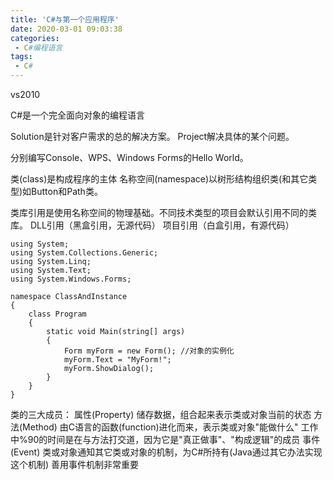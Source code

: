 ```yaml
---
title: 'C#与第一个应用程序'
date: 2020-03-01 09:03:38
categories:
 - C#编程语言
tags:
 - C#
---
```

vs2010

C#是一个完全面向对象的编程语言

Solution是针对客户需求的总的解决方案。
Project解决具体的某个问题。

分别编写Console、WPS、Windows Forms的Hello World。

类(class)是构成程序的主体
名称空间(namespace)以树形结构组织类(和其它类型)如Button和Path类。

类库引用是使用名称空间的物理基础。不同技术类型的项目会默认引用不同的类库。
DLL引用（黑盒引用，无源代码）
项目引用（白盒引用，有源代码）

	using System;
	using System.Collections.Generic;
	using System.Linq;
	using System.Text;
	using System.Windows.Forms;
	
	namespace ClassAndInstance
	{
	    class Program 
	    {
	        static void Main(string[] args)
	        {  
	            Form myForm = new Form(); //对象的实例化
	            myForm.Text = "MyForm!";
	            myForm.ShowDialog();
	        }
	    }
	}

类的三大成员：
属性(Property)
储存数据，组合起来表示类或对象当前的状态
方法(Method)
由C语言的函数(function)进化而来，表示类或对象"能做什么"
工作中%90的时间是在与方法打交道，因为它是"真正做事"、"构成逻辑"的成员
事件(Event)
类或对象通知其它类或对象的机制，为C#所持有(Java通过其它办法实现这个机制)
善用事件机制非常重要


